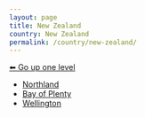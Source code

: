 ```yaml
---
layout: page
title: New Zealand
country: New Zealand
permalink: /country/new-zealand/
---
```

[⬅ Go up one level](/country/)
<ul>
<li>
  <a href="/country/new-zealand/northland/">Northland</a>
</li>
<li>
  <a href="/country/new-zealand/bay-of-plenty/">Bay of Plenty</a>
</li>
<li>
  <a href="/country/new-zealand/wellington/">Wellington</a>
</li>
</ul>

